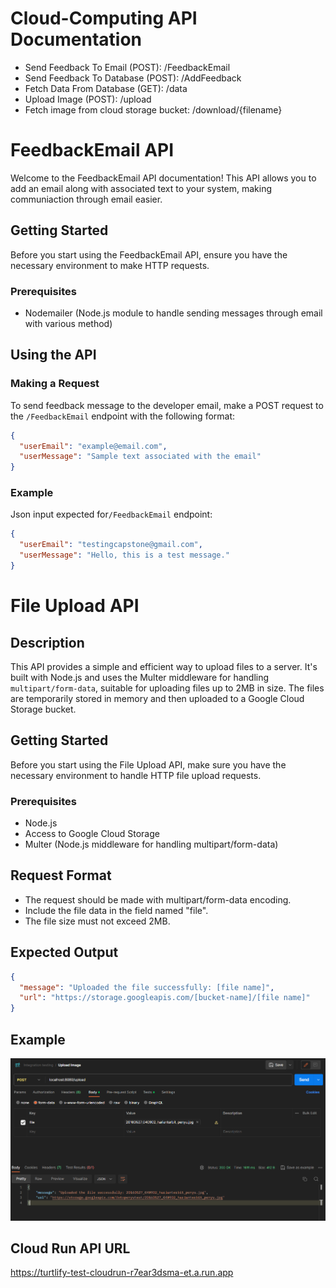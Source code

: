 # Cloud-Computing API Documentation

* Send Feedback To Email (POST): /FeedbackEmail
* Send Feedback To Database (POST): /AddFeedback
* Fetch Data From Database (GET): /data
* Upload Image (POST): /upload
* Fetch image from cloud storage bucket: /download/{filename}

# FeedbackEmail API

Welcome to the FeedbackEmail API documentation! This API allows you to add an email along with associated text to your system, making communiaction through email easier.

## Getting Started

Before you start using the FeedbackEmail API, ensure you have the necessary environment to make HTTP requests.

### Prerequisites
- Nodemailer (Node.js module to handle sending messages through email with various method)

## Using the API

### Making a Request

To send feedback message to the developer email, make a POST request to the `/FeedbackEmail` endpoint with the following format:
```json
{
  "userEmail": "example@email.com",
  "userMessage": "Sample text associated with the email"
}
```
### Example

Json input expected for`/FeedbackEmail` endpoint:

```json
{
  "userEmail": "testingcapstone@gmail.com",
  "userMessage": "Hello, this is a test message."
}
```

# File Upload API

## Description

This API provides a simple and efficient way to upload files to a server. It's built with Node.js and uses the Multer middleware for handling `multipart/form-data`, suitable for uploading files up to 2MB in size. The files are temporarily stored in memory and then uploaded to a Google Cloud Storage bucket.

## Getting Started
Before you start using the File Upload API, make sure you have the necessary environment to handle HTTP file upload requests.

### Prerequisites

- Node.js
- Access to Google Cloud Storage
- Multer (Node.js middleware for handling multipart/form-data)
  
## Request Format
- The request should be made with multipart/form-data encoding.
- Include the file data in the field named "file".
- The file size must not exceed 2MB.
  
## Expected Output
```json
{
  "message": "Uploaded the file successfully: [file name]",
  "url": "https://storage.googleapis.com/[bucket-name]/[file name]"
}
```
## Example
![Upload Example](Readme-Img/Upload.png)

## Cloud Run API URL
https://turtlify-test-cloudrun-r7ear3dsma-et.a.run.app

